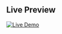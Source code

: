 ## Live Preview

[![Live Demo](https://img.shields.io/badge/Live%20Demo-000000?style=for-the-badge&logo=github&logoColor=white)](https://mohammed-awad-eng.github.io/Portfolio/)
